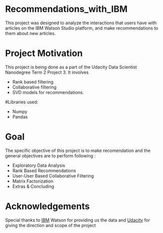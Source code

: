 # Recommendations_with_IBM
This project was designed to analyze the interactions that users have with articles on the IBM Watson Studio platform, and make recommendations to them about new articles. 

# Project Motivation
This project is being done as a part of the Udacity Data Scientist Nanodegree Term 2 Project 3. It involves 
 - Rank based filtering
 - Collaborative filtering
 - SVD models for recommendations.

#Libraries used:
 - Numpy
- Pandas

# Goal
The specific objective of this project is to make recomendation and the general objectives are to perform following :
- Exploratory Data Analysis
- Rank Based Recommendations
- User-User Based Collaborative Filtering
- Matrix Factorization
- Extras & Concluding

# Acknowledgements
Special thanks to [IBM]("https://www.ibm.com/watson") Watson for providing us the data and [Udacity]("https://udacity.com/") for giving the direction and scope of the project